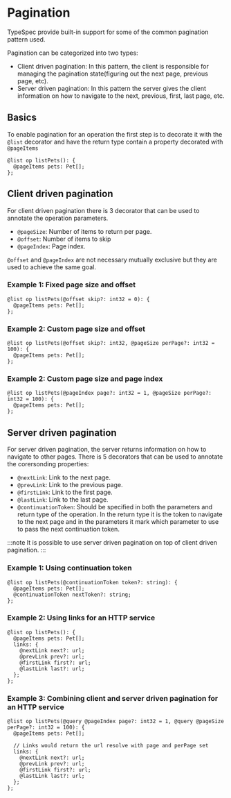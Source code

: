 # Pagination

TypeSpec provide built-in support for some of the common pagination pattern used.

Pagination can be categorized into two types:

- Client driven pagination: In this pattern, the client is responsible for managing the pagination state(figuring out the next page, previous page, etc).
- Server driven pagination: In this pattern the server gives the client information on how to navigate to the next, previous, first, last page, etc.

## Basics

To enable pagination for an operation the first step is to decorate it with the `@list` decorator and have the return type contain a property decorated with `@pageItems`

```tsp
@list op listPets(): {
  @pageItems pets: Pet[];
};
```

## Client driven pagination

For client driven pagination there is 3 decorator that can be used to annotate the operation parameters.

- `@pageSize`: Number of items to return per page.
- `@offset`: Number of items to skip
- `@pageIndex`: Page index.

`@offset` and `@pageIndex` are not necessary mutually exclusive but they are used to achieve the same goal.

### Example 1: Fixed page size and offset

```tsp
@list op listPets(@offset skip?: int32 = 0): {
  @pageItems pets: Pet[];
};
```

### Example 2: Custom page size and offset

```tsp
@list op listPets(@offset skip?: int32, @pageSize perPage?: int32 = 100): {
  @pageItems pets: Pet[];
};
```

### Example 2: Custom page size and page index

```tsp
@list op listPets(@pageIndex page?: int32 = 1, @pageSize perPage?: int32 = 100): {
  @pageItems pets: Pet[];
};
```

## Server driven pagination

For server driven pagination, the server returns information on how to navigate to other pages. There is 5 decorators that can be used to annotate the corersonding properties:

- `@nextLink`: Link to the next page.
- `@prevLink`: Link to the previous page.
- `@firstLink`: Link to the first page.
- `@lastLink`: Link to the last page.
- `@continuationToken`: Should be specified in both the parameters and return type of the operation. In the return type it is the token to navigate to the next page and in the parameters it mark which parameter to use to pass the next continuation token.

:::note
It is possible to use server driven pagination on top of client driven pagination.
:::

### Example 1: Using continuation token

```tsp
@list op listPets(@continuationToken token?: string): {
  @pageItems pets: Pet[];
  @continuationToken nextToken?: string;
};
```

### Example 2: Using links for an HTTP service

```tsp
@list op listPets(): {
  @pageItems pets: Pet[];
  links: {
    @nextLink next?: url;
    @prevLink prev?: url;
    @firstLink first?: url;
    @lastLink last?: url;
  };
};
```

### Example 3: Combining client and server driven pagination for an HTTP service

```tsp
@list op listPets(@query @pageIndex page?: int32 = 1, @query @pageSize perPage?: int32 = 100): {
  @pageItems pets: Pet[];

  // Links would return the url resolve with page and perPage set
  links: {
    @nextLink next?: url;
    @prevLink prev?: url;
    @firstLink first?: url;
    @lastLink last?: url;
  };
};
```
